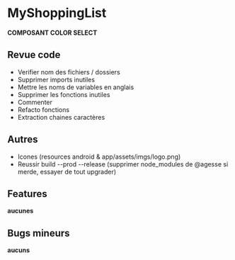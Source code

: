 MyShoppingList
==============

**COMPOSANT COLOR SELECT**

Revue code
----------

* Verifier nom des fichiers / dossiers
* Supprimer imports inutiles
* Mettre les noms de variables en anglais
* Supprimer les fonctions inutiles
* Commenter
* Refacto fonctions
* Extraction chaines caractères

Autres
------

* Icones (resources android & app/assets/imgs/logo.png)
* Reussir build --prod --release (supprimer node_modules de @agesse si merde, essayer de tout upgrader)

Features
-------
**aucunes**


Bugs mineurs
------------
**aucuns**
